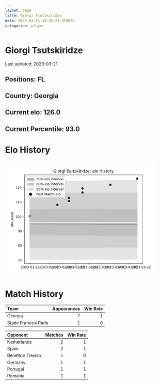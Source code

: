 ```yaml
---  
layout: page  
title: Giorgi Tsutskiridze  
date: 2023-03-21 18:49:21.959670  
categories: player  
---
```

# Giorgi Tsutskiridze


Last updated: 2023-03-21
## Positions: FL

## Country: Georgia

## Current elo: 126.0

## Current Percentile: 93.0

# Elo History


![elo history](history_GiorgiTsutskiridze.png)
# Match History


| Team                 |   Appearances |   Win Rate |
|:---------------------|--------------:|-----------:|
| Georgia              |             7 |          1 |
| Stade Francais Paris |             1 |          0 |

| Opponent         |   Matches |   Win Rate |
|:-----------------|----------:|-----------:|
| Netherlands      |         2 |          1 |
| Spain            |         2 |          1 |
| Benetton Treviso |         1 |          0 |
| Germany          |         1 |          1 |
| Portugal         |         1 |          1 |
| Romania          |         1 |          1 |